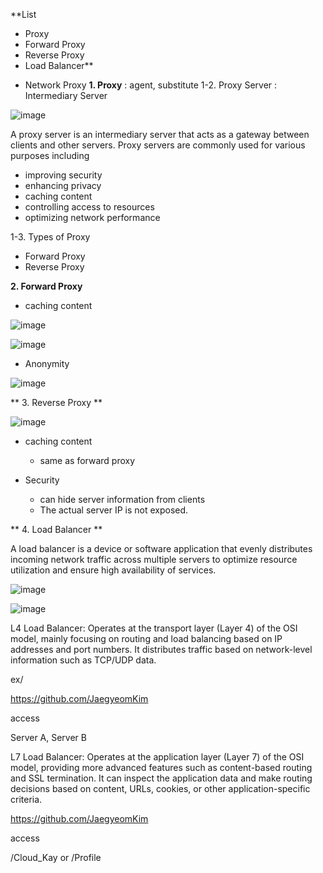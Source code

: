 **List
- Proxy
- Forward Proxy
- Reverse Proxy
- Load Balancer**

* Network Proxy
**1. Proxy**
  : agent, substitute
1-2. Proxy Server
  : Intermediary Server

![image](https://github.com/JaegyeomKim/Cloud_Kay/assets/77129961/0942c373-d833-4eb8-882d-e520384a6781)

A proxy server is an intermediary server that acts as a gateway between clients and other servers.
Proxy servers are commonly used for various purposes including 

  - improving security
  - enhancing privacy
  - caching content
  - controlling access to resources
  - optimizing network performance
  
1-3. Types of Proxy

  - Forward Proxy
  - Reverse Proxy

**2. Forward Proxy**

  - caching content

![image](https://github.com/JaegyeomKim/Cloud_Kay/assets/77129961/b537dc99-8f79-4f97-b58c-d0d54938cc50)

![image](https://github.com/JaegyeomKim/Cloud_Kay/assets/77129961/448d10d2-26de-4b08-b079-c5adc86bca5b)


  - Anonymity

![image](https://github.com/JaegyeomKim/Cloud_Kay/assets/77129961/9592bfe9-7b3f-4612-9403-2f70277b5fdf)

**  3. Reverse Proxy **

![image](https://github.com/JaegyeomKim/Cloud_Kay/assets/77129961/55da6b34-8d9b-4269-a7ea-7cef337e8db3)

  - caching content
      - same as forward proxy

  - Security
    - can hide server information from clients
    - The actual server IP is not exposed.
   
  ** 4. Load Balancer **
  
A load balancer is a device or software application that evenly distributes incoming network traffic across multiple servers to optimize resource utilization and ensure high availability of services.

![image](https://github.com/JaegyeomKim/Cloud_Kay/assets/77129961/9d168813-4467-4e0f-ab9a-33dfde8ad79f)

![image](https://github.com/JaegyeomKim/Cloud_Kay/assets/77129961/31054d17-1a44-4ec0-b5a9-3d64c5b744df)

L4 Load Balancer: Operates at the transport layer (Layer 4) of the OSI model, mainly focusing on routing and load balancing based on IP addresses and port numbers. It distributes traffic based on network-level information such as TCP/UDP data.

ex/ 

  https://github.com/JaegyeomKim 

  access 

  Server A, Server B


L7 Load Balancer: Operates at the application layer (Layer 7) of the OSI model, providing more advanced features such as content-based routing and SSL termination. It can inspect the application data and make routing decisions based on content, URLs, cookies, or other application-specific criteria.

  https://github.com/JaegyeomKim 

  access 

  /Cloud_Kay or /Profile
